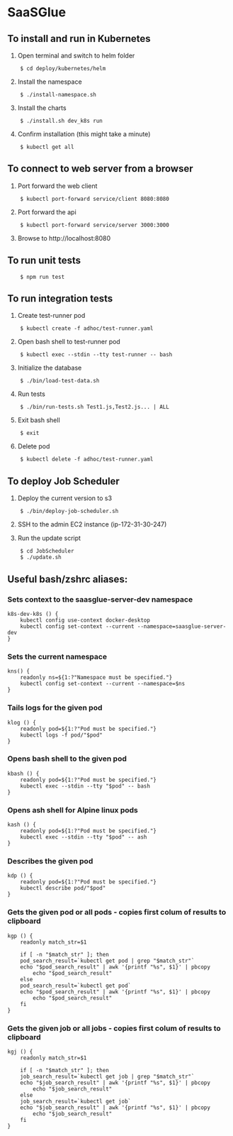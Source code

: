 # SaaSGlue

## To install and run in Kubernetes

1. Open terminal and switch to helm folder

```
    $ cd deploy/kubernetes/helm
```

2. Install the namespace

```
    $ ./install-namespace.sh
```

3. Install the charts

```
    $ ./install.sh dev_k8s run
```

4. Confirm installation (this might take a minute)

```
    $ kubectl get all
```

## To connect to web server from a browser

1. Port forward the web client

```
    $ kubectl port-forward service/client 8080:8080
```

2. Port forward the api

```
    $ kubectl port-forward service/server 3000:3000
```

3. Browse to http://localhost:8080

## To run unit tests

```
    $ npm run test
```

## To run integration tests

1. Create test-runner pod

```
    $ kubectl create -f adhoc/test-runner.yaml
```

2. Open bash shell to test-runner pod

```
    $ kubectl exec --stdin --tty test-runner -- bash
```

3. Initialize the database

```
    $ ./bin/load-test-data.sh
```

4. Run tests

```
    $ ./bin/run-tests.sh Test1.js,Test2.js... | ALL
```

5. Exit bash shell

```
    $ exit
```

6. Delete pod

```
    $ kubectl delete -f adhoc/test-runner.yaml
```

## To deploy Job Scheduler

1. Deploy the current version to s3

```
    $ ./bin/deploy-job-scheduler.sh
```

2. SSH to the admin EC2 instance (ip-172-31-30-247)

3. Run the update script

```
    $ cd JobScheduler
    $ ./update.sh
```

## Useful bash/zshrc aliases:

### Sets context to the saasglue-server-dev namespace

```
k8s-dev-k8s () {
    kubectl config use-context docker-desktop
    kubectl config set-context --current --namespace=saasglue-server-dev
}
```

### Sets the current namespace

```
kns() {
    readonly ns=${1:?"Namespace must be specified."}
    kubectl config set-context --current --namespace=$ns
}
```

### Tails logs for the given pod

```
klog () {
    readonly pod=${1:?"Pod must be specified."}
    kubectl logs -f pod/"$pod"
}
```

### Opens bash shell to the given pod

```
kbash () {
    readonly pod=${1:?"Pod must be specified."}
    kubectl exec --stdin --tty "$pod" -- bash
}
```

### Opens ash shell for Alpine linux pods

```
kash () {
    readonly pod=${1:?"Pod must be specified."}
    kubectl exec --stdin --tty "$pod" -- ash
}
```

### Describes the given pod

```
kdp () {
    readonly pod=${1:?"Pod must be specified."}
    kubectl describe pod/"$pod"
}
```

### Gets the given pod or all pods - copies first colum of results to clipboard

```
kgp () {
    readonly match_str=$1

    if [ -n "$match_str" ]; then
    pod_search_result=`kubectl get pod | grep "$match_str"`
    echo "$pod_search_result" | awk '{printf "%s", $1}' | pbcopy
        echo "$pod_search_result"
    else
    pod_search_result=`kubectl get pod`
    echo "$pod_search_result" | awk '{printf "%s", $1}' | pbcopy
        echo "$pod_search_result"
    fi
}
```

### Gets the given job or all jobs - copies first colum of results to clipboard

```
kgj () {
    readonly match_str=$1

    if [ -n "$match_str" ]; then
    job_search_result=`kubectl get job | grep "$match_str"`
    echo "$job_search_result" | awk '{printf "%s", $1}' | pbcopy
        echo "$job_search_result"
    else
    job_search_result=`kubectl get job`
    echo "$job_search_result" | awk '{printf "%s", $1}' | pbcopy
        echo "$job_search_result"
    fi
}
```
